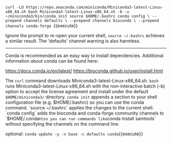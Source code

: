 `curl -LO https://repo.anaconda.com/miniconda/Miniconda3-latest-Linux-x86_64.sh
bash Miniconda3-latest-Linux-x86_64.sh -b -u
~/miniconda3/bin/conda init
source $HOME/.bashrc
conda config \
  --prepend channels defaults \
  --prepend channels bioconda \
  --prepend channels conda-forge
`{{execute}}

Ignore the prompt to re-open your current shell, `source ~/.bashrc` achieves a similar result. The 'defaults' channel warning is also harmless.

---

Conda is recommended as an easy way to install dependencies. Additional information about conda can be found here:

https://docs.conda.io/en/latest/
https://bioconda.github.io/user/install.html

The `curl` command downloads Miniconda3-latest-Linux-x86_64.sh. `bash` runs Miniconda3-latest-Linux-x86_64.sh with the non-interactive batch (-b) option to accept the license agreement and install under the default `$HOME/miniconda3/` directory. `conda init` appends a section to your shell configuration file (e.g. $HOME/.bashrc) so you can use the conda command. `source ~/.bashrc` applies the changes to the current shell. `conda config` adds the bioconda and conda-forge community channels to `$HOME/.condarc` so you can run commands like `conda install samtools` without specifying the channels on the command line.

optional: `conda update -y -n base -c defaults conda`{{execute}}
